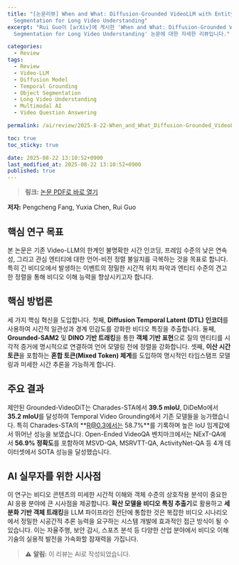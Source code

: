 ```yaml
---
title: "[논문리뷰] When and What: Diffusion-Grounded VideoLLM with Entity Aware
  Segmentation for Long Video Understanding"
excerpt: "Rui Guo이 [arXiv]에 게시한 'When and What: Diffusion-Grounded VideoLLM with Entity Aware
  Segmentation for Long Video Understanding' 논문에 대한 자세한 리뷰입니다."

categories:
  - Review
tags:
  - Review
  - Video-LLM
  - Diffusion Model
  - Temporal Grounding
  - Object Segmentation
  - Long Video Understanding
  - Multimodal AI
  - Video Question Answering

permalink: /ai/review/2025-8-22-When_and_What_Diffusion-Grounded_VideoLLM_with_Entity_Aware_Segmentation_for_Long_Video_Understanding/

toc: true
toc_sticky: true

date: 2025-08-22 13:10:52+0900
last_modified_at: 2025-08-22 13:10:52+0900
published: true
---
```

> **링크:** [논문 PDF로 바로 열기](https://arxiv.org/abs/2508.15641)

**저자:** Pengcheng Fang, Yuxia Chen, Rui Guo



## 핵심 연구 목표
본 논문은 기존 Video-LLM의 한계인 불명확한 시간 인코딩, 프레임 수준의 낮은 연속성, 그리고 관심 엔티티에 대한 언어-비전 정렬 불일치를 극복하는 것을 목표로 합니다. 특히 긴 비디오에서 발생하는 이벤트의 정밀한 시간적 위치 파악과 엔티티 수준의 견고한 정렬을 통해 비디오 이해 능력을 향상시키고자 합니다.

## 핵심 방법론
세 가지 핵심 혁신을 도입합니다. 첫째, **Diffusion Temporal Latent (DTL) 인코더**를 사용하여 시간적 일관성과 경계 민감도를 강화한 비디오 특징을 추출합니다. 둘째, **Grounded-SAM2** 및 **DINO 기반 트래킹**을 통한 **객체 기반 표현**으로 질의 엔티티를 시각적 증거에 명시적으로 연결하여 언어 모델링 전에 정렬을 강화합니다. 셋째, **이산 시간 토큰**을 포함하는 **혼합 토큰(Mixed Token) 체계**를 도입하여 명시적인 타임스탬프 모델링과 미세한 시간 추론을 가능하게 합니다.

## 주요 결과
제안된 Grounded-VideoDiT는 Charades-STA에서 **39.5 mIoU**, DiDeMo에서 **35.2 mIoU**를 달성하여 Temporal Video Grounding에서 기존 모델들을 능가했습니다. 특히 Charades-STA의 **R@0.3에서는 58.7%**를 기록하며 높은 IoU 임계값에서 뛰어난 성능을 보였습니다. Open-Ended VideoQA 벤치마크에서는 NExT-QA에서 **56.9% 정확도**를 포함하여 MSVD-QA, MSRVTT-QA, ActivityNet-QA 등 4개 데이터셋에서 SOTA 성능을 달성했습니다.

## AI 실무자를 위한 시사점
이 연구는 비디오 콘텐츠의 미세한 시간적 이해와 객체 수준의 상호작용 분석이 중요한 AI 응용 분야에 큰 시사점을 제공합니다. **확산 모델을 비디오 특징 추출기**로 활용하고 **세분화 기반 객체 트래킹**을 LLM 파이프라인 전단에 통합한 것은 복잡한 비디오 시나리오에서 정밀한 시공간적 추론 능력을 요구하는 시스템 개발에 효과적인 접근 방식이 될 수 있습니다. 이는 자율주행, 보안 감시, 스포츠 분석 등 다양한 산업 분야에서 비디오 이해 기술의 실용적 발전을 가속화할 잠재력을 가집니다.

> ⚠️ **알림:** 이 리뷰는 AI로 작성되었습니다.